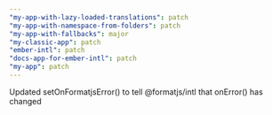 ```yaml
---
"my-app-with-lazy-loaded-translations": patch
"my-app-with-namespace-from-folders": patch
"my-app-with-fallbacks": major
"my-classic-app": patch
"ember-intl": patch
"docs-app-for-ember-intl": patch
"my-app": patch
---
```


Updated setOnFormatjsError() to tell @formatjs/intl that onError() has changed
